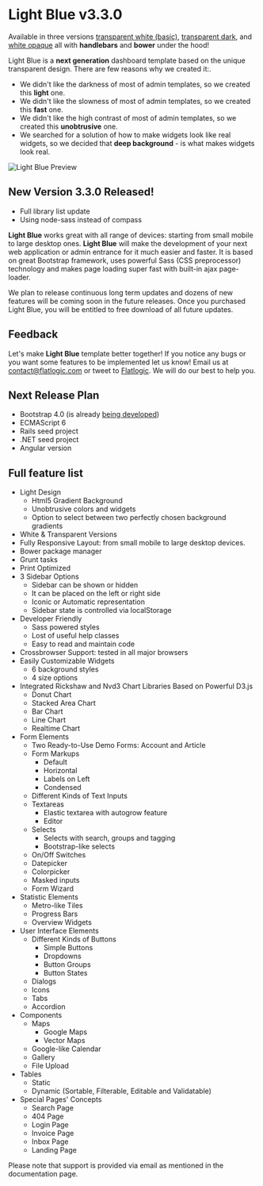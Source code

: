 Light Blue v3.3.0
=========

Available in three versions [transparent white (basic)](http://demo.flatlogic.com/3.3.0/transparent-light),
 [transparent dark](http://demo.flatlogic.com/3.3.0/transparent-dark),
 and [white opaque](http://demo.flatlogic.com/3.3.0/white) all with **handlebars** and **bower** under the hood!

Light Blue is a **next generation** dashboard template based on the unique transparent design. There are few reasons why we created it:.

  - We didn't like the darkness of most of admin templates, so we created this **light** one.
  - We didn't like the slowness of most of admin templates, so we created this **fast** one.
  - We didn't like the high contrast of most of admin templates, so we created this **unobtrusive** one.
  - We searched for a solution of how to make widgets look like real widgets, so we decided that **deep background** - is what makes widgets look real.

![Light Blue Preview](http://demo.flatlogic.com/3.3.0/light-blue-preview.png)

New Version 3.3.0 Released!
-

- Full library list update
- Using node-sass instead of compass


**Light Blue** works great with all range of devices: starting from small mobile to large desktop ones.
**Light Blue** will make the development of your next web application or admin entrance for it much easier and faster.
It is based on great Bootstrap framework, uses powerful Sass (CSS preprocessor) technology and makes page loading super fast with built-in ajax page-loader.

We plan to release continuous long term updates and dozens of new features will be coming soon in the future releases. Once you purchased Light Blue, you will be entitled to free download of all future updates.

Feedback
-
Let's make **Light Blue** template better together! If you notice any bugs or you want some features to be implemented let us know!
Email us at [contact@flatlogic.com](mailto:contact@flatlogic.com) or tweet to [Flatlogic](https://twitter.com/flatlogic). We will do our best to help you.

Next Release Plan
-

  - Bootstrap 4.0 (is already [being developed](https://twitter.com/flatlogicinc/status/682193108549931010))
  - ECMAScript 6
  - Rails seed project
  - .NET seed project
  - Angular version

Full feature list
-

  - Light Design
    *   Html5 Gradient Background
    *   Unobtrusive colors and widgets
    *   Option to select between two perfectly chosen background gradients
  - White & Transparent Versions
  - Fully Responsive Layout: from small mobile to large desktop devices.
  - Bower package manager
  - Grunt tasks
  - Print Optimized
  - 3 Sidebar Options
    *   Sidebar can be shown or hidden
    *   It can be placed on the left or right side
    *   Iconic or Automatic representation
    *   Sidebar state is controlled via localStorage
  - Developer Friendly
    *   Sass powered styles
    *   Lost of useful help classes
    *   Easy to read and maintain code
  - Crossbrowser Support: tested in all major browsers
  - Easily Customizable Widgets
    *   6 background styles
    *   4 size options
  - Integrated Rickshaw and Nvd3 Chart Libraries Based on Powerful D3.js
    *   Donut Chart
    *   Stacked Area Chart
    *   Bar Chart
    *   Line Chart
    *   Realtime Chart
  - Form Elements
    *   Two Ready-to-Use Demo Forms: Account and Article
    *   Form Markups
        *   Default
        *   Horizontal
        *   Labels on Left
        *   Condensed
    *   Different Kinds of Text Inputs
    *   Textareas
        *   Elastic textarea with autogrow feature
        *   Editor
    *   Selects
        *   Selects with search, groups and tagging
        *   Bootstrap-like selects
    *   On/Off Switches
    *   Datepicker
    *   Colorpicker
    *   Masked inputs
    *   Form Wizard
  - Statistic Elements
    *   Metro-like Tiles
    *   Progress Bars
    *   Overview Widgets
  - User Interface Elements
    *   Different Kinds of Buttons
        *   Simple Buttons
        *   Dropdowns
        *   Button Groups
        *   Button States
    *   Dialogs
    *   Icons
    *   Tabs
    *   Accordion
  - Components
    *   Maps
        *   Google Maps
        *   Vector Maps
    *   Google-like Calendar
    *   Gallery
    *   File Upload
  - Tables
    *   Static
    *   Dynamic (Sortable, Filterable, Editable and Validatable)
  - Special Pages' Concepts
    *   Search Page
    *   404 Page
    *   Login Page
    *   Invoice Page
    *   Inbox Page
    *   Landing Page


Please note that support is provided via email as mentioned in the documentation page.